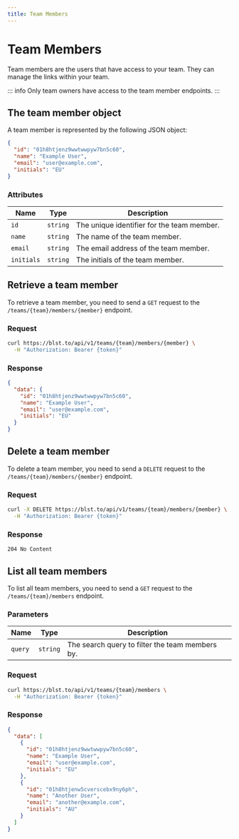```yaml
---
title: Team Members
---
```


# Team Members

Team members are the users that have access to your team. They can manage the links within your team.

::: info
Only team owners have access to the team member endpoints.
:::

## The team member object

A team member is represented by the following JSON object:

```json
{
  "id": "01h8htjenz9wwtwwpyw7bn5c60",
  "name": "Example User",
  "email": "user@example.com",
  "initials": "EU"
}
```

### Attributes

| Name       | Type     | Description                                |
| ---------- | -------- | ------------------------------------------ |
| `id`       | `string` | The unique identifier for the team member. |
| `name`     | `string` | The name of the team member.               |
| `email`    | `string` | The email address of the team member.      |
| `initials` | `string` | The initials of the team member.           |

## Retrieve a team member

To retrieve a team member, you need to send a `GET` request to the `/teams/{team}/members/{member}` endpoint.

### Request

```bash
curl https://blst.to/api/v1/teams/{team}/members/{member} \
  -H "Authorization: Bearer {token}"
```

### Response

```json
{
  "data": {
    "id": "01h8htjenz9wwtwwpyw7bn5c60",
    "name": "Example User",
    "email": "user@example.com",
    "initials": "EU"
  }
}
```

## Delete a team member

To delete a team member, you need to send a `DELETE` request to the `/teams/{team}/members/{member}` endpoint.

### Request

```bash
curl -X DELETE https://blst.to/api/v1/teams/{team}/members/{member} \
  -H "Authorization: Bearer {token}"
```

### Response

```
204 No Content
```

## List all team members

To list all team members, you need to send a `GET` request to the `/teams/{team}/members` endpoint.

### Parameters

| Name    | Type     | Description                                     |
| ------- | -------- | ----------------------------------------------- |
| `query` | `string` | The search query to filter the team members by. |

### Request

```bash
curl https://blst.to/api/v1/teams/{team}/members \
  -H "Authorization: Bearer {token}"
```

### Response

```json
{
  "data": [
    {
      "id": "01h8htjenz9wwtwwpyw7bn5c60",
      "name": "Example User",
      "email": "user@example.com",
      "initials": "EU"
    },
    {
      "id": "01h8htjenw5cverscebx9ny6ph",
      "name": "Another User",
      "email": "another@example.com",
      "initials": "AU"
    }
  ]
}
```
